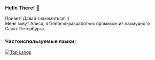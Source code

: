 ### Hello There! 👋

Привет! Давай знакомиться! ;) <br/>
Меня зовут Алиса, я frontend-разработчик прямиком из пасмурного Санкт-Петербурга.

### Частоиспользуемые языки:
[![Top Langs](https://github-readme-stats.vercel.app/api/top-langs/AliceAndr)](https://github.com/anuraghazra/github-readme-stats)

